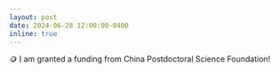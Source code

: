```yaml
---
layout: post
date: 2024-06-28 12:00:00-0400
inline: true
---
```

<!-- [CHI’24](https://wangchongyang.ai/assets/pdf/UbiPhysio_IMWUT.pdf){:target="\_blank"} -->
🪙 I am granted a funding from China Postdoctoral Science Foundation!